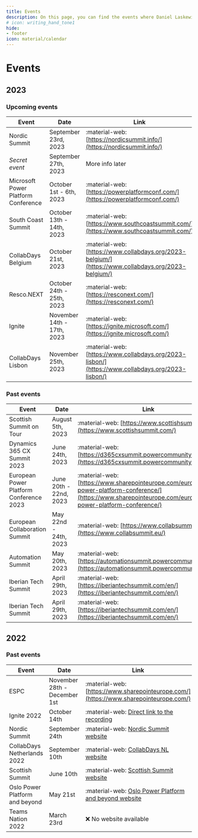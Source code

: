 ```yaml
---
title: Events
description: On this page, you can find the events where Daniel Laskewitz has been and will be in the future.
# icon: writing_hand_tone1
hide:
- footer
icon: material/calendar
---
```

# Events

## 2023

### Upcoming events

| Event | Date | Link |
| ----------- | ------------------------------------ | ------------------------------------ |
| Nordic Summit | September 23rd, 2023 | :material-web: [https://nordicsummit.info/](https://nordicsummit.info/) |
| *Secret event* | September 27th, 2023 | More info later |
| Microsoft Power Platform Conference | October 1st - 6th, 2023 | :material-web: [https://powerplatformconf.com/](https://powerplatformconf.com/) |
| South Coast Summit | October 13th - 14th, 2023 | :material-web: [https://www.southcoastsummit.com/](https://www.southcoastsummit.com/) |
| CollabDays Belgium | October 21st, 2023 | :material-web: [https://www.collabdays.org/2023-belgium/](https://www.collabdays.org/2023-belgium/) |
| Resco.NEXT | October 24th - 25th, 2023 | :material-web: [https://resconext.com/](https://resconext.com/) |
| Ignite | November 14th - 17th, 2023 | :material-web: [https://ignite.microsoft.com/](https://ignite.microsoft.com/) |
| CollabDays Lisbon | November 25th, 2023 | :material-web: [https://www.collabdays.org/2023-lisbon/](https://www.collabdays.org/2023-lisbon/) |

### Past events

| Event | Date | Link |
| ----------- | ------------------------------------ | ------------------------------------ |
| Scottish Summit on Tour | August 5th, 2023 | :material-web: [https://www.scottishsummit.com/](https://www.scottishsummit.com/) |
| Dynamics 365 CX Summit 2023 | June 24th, 2023 | :material-web: [https://d365cxsummit.powercommunity.com/](https://d365cxsummit.powercommunity.com/) |
| European Power Platform Conference 2023 | June 20th - 22nd, 2023 | :material-web: [https://www.sharepointeurope.com/european-power-platform-conference/](https://www.sharepointeurope.com/european-power-platform-conference/) |
| European Collaboration Summit | May 22nd - 24th, 2023 | :material-web: [https://www.collabsummit.eu/](https://www.collabsummit.eu/) |
| Automation Summit | May 20th, 2023 | :material-web: [https://automationsummit.powercommunity.com/](https://automationsummit.powercommunity.com/) |
| Iberian Tech Summit | April 29th, 2023 | :material-web: [https://iberiantechsummit.com/en/](https://iberiantechsummit.com/en/) |
| Iberian Tech Summit | April 29th, 2023 | :material-web: [https://iberiantechsummit.com/en/](https://iberiantechsummit.com/en/) |

## 2022

### Past events

| Event | Date | Link |
| ----------- | ------------------------------------ | ------------------------------------ |
| ESPC | November 28th - December 1st | :material-web: [https://www.sharepointeurope.com/](https://www.sharepointeurope.com/) |
| Ignite 2022 | October 14th | :material-web: [Direct link to the recording](https://ignite.microsoft.com/en-US/sessions/1d0792dd-3f20-4aa2-94d8-537d7d77d86d) |
| Nordic Summit | September 24th | :material-web: [Nordic Summit website](https://nordicsummit.info/) |
| CollabDays Netherlands 2022 | September 10th | :material-web: [CollabDays NL website](https://www.collabdays.org/2022-nl/) |
| Scottish Summit | June 10th | :material-web: [Scottish Summit website](https://scottishsummit.com/) |
| Oslo Power Platform and beyond | May 21st | :material-web: [Oslo Power Platform and beyond website](https://oslo-power-platform-and-beyond.sessionize.com/) |
| Teams Nation 2022 | March 23rd | :x: No website available |
